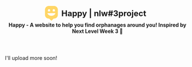 <body>
    <header style="text-align: center">
        <div id="title" style="display: flex; align-items: center; justify-content: center">
            <img style="height: 40px"
                src="./public/images/logo-icon.png" 
                alt="Logomarca da Happy"
            >
            <h1 style="font-weight: bold; font-size: 22px; font-weight: 700; margin: 10px">Happy | nlw#3project</h1>
        </div>
        <strong>
            Happy - A website to help you find orphanages around you! Inspired by Next
            Level Week 3 🚀
        </strong>
    </header>
    <main style="margin-top: 20px">
        <p>I'll upload more soon!</p>
        <section id="releases" class="releases topic" style="margin-top: 20px">
           
 
</body>
